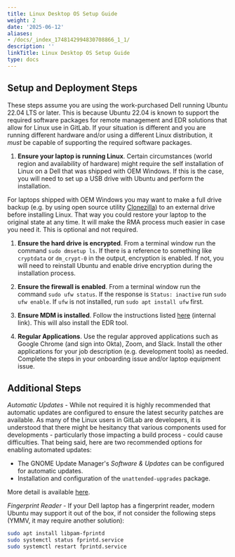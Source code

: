 ```yaml
---
title: Linux Desktop OS Setup Guide
weight: 2
date: '2025-06-12'
aliases:
- /docs/_index_1748142994830708866_1_1/
description: ''
linkTitle: Linux Desktop OS Setup Guide
type: docs
---
```


## Setup and Deployment Steps

These steps assume you are using the work-purchased Dell running Ubuntu 22.04 LTS or later. This is because Ubuntu 22.04 is known to support the required software packages for remote management and EDR solutions that allow for Linux use in GitLab. If your situation is different and you are running different hardware and/or using a different Linux distribution, it _must_ be capable of supporting the required software packages.

1. **Ensure your laptop is running Linux**. Certain circumstances (world region and availability of hardware) might require the self installation of Linux on a Dell that was shipped with OEM Windows. If this is the case, you will need to set up a USB drive with Ubuntu and perform the installation.

For laptops shipped with OEM Windows you may want to make a full drive backup (e.g. by using open source utility [Clonezilla](https://clonezilla.org/)) to an external drive before installing Linux. That way you could restore your laptop to the original state at any time. It will make the RMA process much easier in case you need it. This is optional and not required.

1. **Ensure the hard drive is encrypted**. From a terminal window run the command `sudo dmsetup ls`. If there is a reference to something like `cryptdata` or `dm_crypt-0` in the output, encryption is enabled. If not, you will need to reinstall Ubuntu and enable drive encryption during the installation process.

1. **Ensure the firewall is enabled**. From a terminal window run the command `sudo ufw status`. If the response is `Status: inactive` run `sudo ufw enable`. If `ufw` is not installed, run `sudo apt install ufw` first.

1. **Ensure MDM is installed**. Follow the instructions listed [here](https://internal.gitlab.com/handbook/security/corporate/tooling/fleet/#enrolling-in-fleet) (internal link). This will also install the EDR tool.

1. **Regular Applications**. Use the regular approved applications such as Google Chrome (and sign into Okta), Zoom, and Slack. Install the other applications for your job description (e.g. development tools) as needed. Complete the steps in your onboarding issue and/or laptop equipment issue.

## Additional Steps

_Automatic Updates_ - While not required it is highly recommended that automatic updates are configured to ensure the latest security patches are available. As many of the Linux users in GitLab are developers, it is understood that there might be hesitancy that various components used for developments - particularly those impacting a build process - could cause difficulties. That being said, here are two recommended options for enabling automated updates:

- The GNOME Update Manager's _Software & Updates_ can be configured for automatic updates.
- Installation and configuration of the `unattended-upgrades` package.

More detail is available [here](https://help.ubuntu.com/community/AutomaticSecurityUpdates).

_Fingerprint Reader_ - If your Dell laptop has a fingerprint reader, modern Ubuntu may support it out of the box, if not consider the following steps (YMMV, it may require another solution):

```bash
sudo apt install libpam-fprintd
sudo systemctl status fprintd.service
sudo systemctl restart fprintd.service
```
